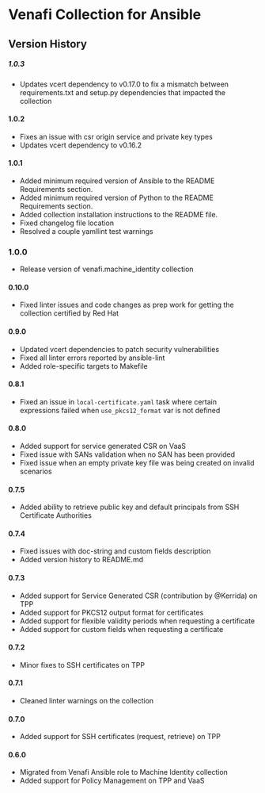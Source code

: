 # Venafi Collection for Ansible

## Version History

##### 1.0.3
* Updates vcert dependency to v0.17.0 to fix a mismatch between requirements.txt and setup.py dependencies that impacted the collection
#### 1.0.2
* Fixes an issue with csr origin service and private key types
* Updates vcert dependency to v0.16.2
#### 1.0.1
* Added minimum required version of Ansible to the README Requirements section.
* Added minimum required version of Python to the README Requirements section.
* Added collection installation instructions to the README file.
* Fixed changelog file location
* Resolved a couple yamllint test warnings
### 1.0.0
* Release version of venafi.machine_identity collection
#### 0.10.0
 * Fixed linter issues and code changes as prep work for getting the collection certified by Red Hat
#### 0.9.0
 * Updated vcert dependencies to patch security vulnerabilities
 * Fixed all linter errors reported by ansible-lint
 * Added role-specific targets to Makefile
#### 0.8.1
 * Fixed an issue in `local-certificate.yaml` task where certain expressions failed when `use_pkcs12_format` var is not defined
#### 0.8.0
 * Added support for service generated CSR on VaaS
 * Fixed issue with SANs validation when no SAN has been provided
 * Fixed issue when an empty private key file was being created on invalid scenarios
#### 0.7.5
 * Added ability to retrieve public key and default principals from SSH Certificate Authorities
#### 0.7.4
 * Fixed issues with doc-string and custom fields description
 * Added version history to README.md
#### 0.7.3
 * Added support for Service Generated CSR (contribution by @Kerrida) on TPP
 * Added support for PKCS12 output format for certificates
 * Added support for flexible validity periods when requesting a certificate
 * Added support for custom fields when requesting a certificate
#### 0.7.2
 * Minor fixes to SSH certificates on TPP
#### 0.7.1
 * Cleaned linter warnings on the collection
#### 0.7.0
 * Added support for SSH certificates (request, retrieve) on TPP
#### 0.6.0
 * Migrated from Venafi Ansible role to Machine Identity collection
 * Added support for Policy Management on TPP and VaaS
